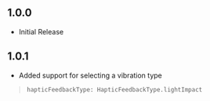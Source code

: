 ## 1.0.0

- Initial Release

## 1.0.1

- Added support for selecting a vibration type
>`hapticFeedbackType: HapticFeedbackType.lightImpact`